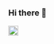 ### Hi there 👋
<p align="left">
    <a href="https://github.com/konattsu">
    <img height="20" src="https://komarev.com/ghpvc/?username=konattsu" />
  </a>
</p>
